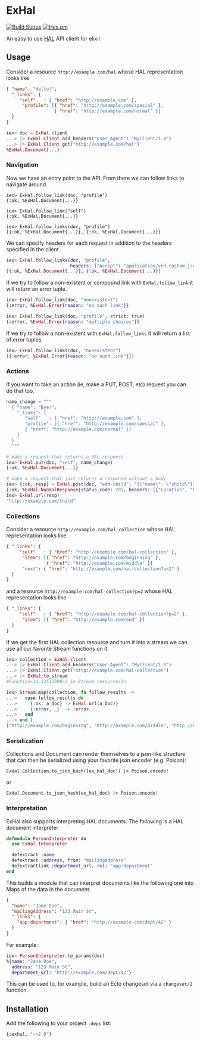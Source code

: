 
ExHal
=====

[![Build Status](https://travis-ci.org/pezra/exhal.svg?branch=master)](https://travis-ci.org/pezra/exhal)
[![Hex.pm](https://img.shields.io/hexpm/v/exhal.svg)](https://hex.pm/packages/exhal)

An easy to use [HAL](http://stateless.co/hal_specification.html) API client for elixir.

Usage
----

Consider a resource `http://example.com/hal` whose HAL representation looks like

```json
{ "name": "Hello!",
  "_links": {
     "self"   : { "href": "http://example.com" },
      "profile": [{ "href": "http://example.com/special" },
                  { "href": "http://example.com/normal" }]
  }
}
```

```elixir
iex> doc = ExHal.client
...> |> ExHal.Client.add_headers("User-Agent": "MyClient/1.0")
...> |> ExHal.Client.get("http://example.com/hal")
%ExHal.Document{...}
```

### Navigation

Now we have an entry point to the API. From there we can follow links to navigate around.

```exlixir
iex> ExHal.follow_link(doc, "profile")
{:ok, %ExHal.Document{...}}

iex> ExHal.follow_link("self")
{:ok, %ExHal.Document{...}}

iex> ExHal.follow_links(doc, "profile")
[{:ok, %ExHal.Document{...}}, {:ok, %ExHal.Document{...}}]
```

We can specify headers for each request in addition to the headers specified in the client.

```elixir
iex> ExHal.follow_links(doc, "profile",
                        headers: ["Accept": "application/vnd.custom.json+type"])
[{:ok, %ExHal.Document{...}}, {:ok, %ExHal.Document{...}}]

```

If we try to follow a non-existent or compound link with `ExHal.follow_link` it will return an error tuple.

```elixir
iex> ExHal.follow_link(doc, "nonexistent")
{:error, %ExHal.Error{reason: "no such link"}}

iex> ExHal.follow_link(doc, "profile", strict: true)
{:error, %ExHal.Error{reason: "multiple choices"}}
```

If we try to follow a non-existent with `ExHal.follow_links` it will return a list of error tuples.

```elixir
iex> ExHal.follow_links(doc, "nonexistent")
[{:error, %ExHal.Error{reason: "no such link"}}]
```

### Actions

If you want to take an action (ie, make a PUT, POST, etc) request you can do that too.

```elixir
name_change = """
  { "name": "Bye!",
    "_links": {
       "self"   : { "href": "http://example.com" },
       "profile": [{ "href": "http://example.com/special" },
       { "href": "http://example.com/normal" }]
    }
  }
  """

# make a request that returns a HAL response
iex> ExHal.put(doc, "self", name_change)
{:ok, %ExHal.Document{...}}

# make a request that just returns a response without a body
iex> {:ok, resp} = ExHal.post(doc, "add-child", "{\"name\": \"child\"}")
{:ok, %ExHal.NonHalResponse{status_code: 201, headers: [{"Location", "http://example.com/child"}, ...], body: ""}}
iex> ExHal.url(resp)
"http://example.com/child"

```


### Collections

Consider a resource `http://example.com/hal-collection` whose HAL representation looks like

```json
{ "_links": {
     "self"   : { "href": "http://example.com/hal-collection" },
      "item": [{ "href": "http://example.com/beginning" },
               { "href": "http://example.com/middle" }]
      "next": { "href": "http://example.com/hal-collection?p=2" }
  }
}
```
and a resource `http://example.com/hal-collection?p=2` whose HAL representation looks like

```json
{ "_links": {
     "self"   : { "href": "http://example.com/hal-collection?p=2" },
      "item": [{ "href": "http://example.com/end" }]
  }
}
```

If we get the first HAL collection resource and turn it into a stream we can use all our favorite Stream functions on it.

```elixir
iex> collection = ExHal.client
...> |> ExHal.Client.add_headers("User-Agent": "MyClient/1.0")
...> |> ExHal.Client.get("http://example.com/hal-collection")
...> |> ExHal.to_stream
#Function<11.52512309/2 in Stream.resource/3>

iex> Stream.map(collection, fn follow_results ->
...>   case follow_results do
...>     {:ok, a_doc} -> ExHal.url(a_doc)}
...>     {:error, _}  -> :error
...>   end
...> end )
["http://example.com/beginning", "http://example.com/middle", "http://example.com/end"]
```

### Serialization

Collections and Document can render themselves to a json-like
structure that can then be serialized using your favorite json encoder
(e.g. Poison):

    ExHal.Collection.to_json_hash([ex_hal_doc]) |> Poison.encode!

or

    ExHal.Document.to_json_hash(ex_hal_doc) |> Poison.encode!

### Interpretation

ExHal also supports interpreting HAL documents. The following is a HAL document interpreter

```elixir
defmodule PersonInterpreter do
  use ExHal.Interpreter

  defextract :name
  defextract :address, from: "mailingAddress"
  defextractlink :department_url, rel: "app:department"
end
```

This builds a module that can interpret documents like the following one into Maps of the data in the document.

```json
{
  "name": "Jane Doe",
  "mailingAddress": "123 Main St",
  "_links": {
    "app:department": { "href": "http://example.com/dept/42" }
  }
}
```

For example:

```elixir
iex> PersonInterpreter.to_params(doc)
%{name: "Jane Doe",
  address: "123 Main St",
  department_url: "http://example.com/dept/42"}
```

This can be used to, for example, build an Ecto changeset via a `changeset/2` function.

Installation
----

Add the following to your project `:deps` list:

```elixir
{:exhal, "~>2.0"}
```
